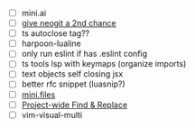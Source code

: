 - [ ] mini.ai
- [ ] [give neogit a 2nd chance](https://youtu.be/K-FKqXj8BAQ?si=Cib9z0amymk03kr5)
- [ ] ts autoclose tag??
- [ ] harpoon-lualine
- [ ] only run eslint if has .eslint config
- [ ] ts tools lsp with keymaps (organize imports)
- [ ] text objects self closing jsx
- [ ] better rfc snippet (luasnip?)
- [ ] [mini.files](https://www.reddit.com/r/neovim/s/cHNGz8iwxI)
- [ ] [Project-wide Find & Replace](https://www.reddit.com/r/neovim/comments/1aox1us/comment/kq2f6t8/?utm_source=share&utm_medium=web2x&context=3)
- [ ] vim-visual-multi
